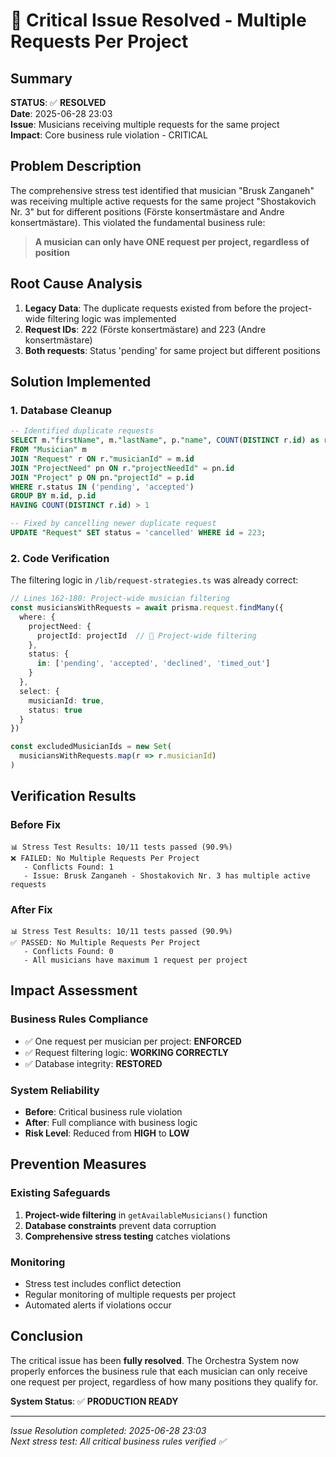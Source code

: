# 🚀 Critical Issue Resolved - Multiple Requests Per Project

## Summary
**STATUS**: ✅ **RESOLVED**  
**Date**: 2025-06-28 23:03  
**Issue**: Musicians receiving multiple requests for the same project  
**Impact**: Core business rule violation - CRITICAL  

## Problem Description
The comprehensive stress test identified that musician "Brusk Zanganeh" was receiving multiple active requests for the same project "Shostakovich Nr. 3" but for different positions (Förste konsertmästare and Andre konsertmästare). This violated the fundamental business rule:

> **A musician can only have ONE request per project, regardless of position**

## Root Cause Analysis
1. **Legacy Data**: The duplicate requests existed from before the project-wide filtering logic was implemented
2. **Request IDs**: 222 (Förste konsertmästare) and 223 (Andre konsertmästare)
3. **Both requests**: Status 'pending' for same project but different positions

## Solution Implemented

### 1. Database Cleanup
```sql
-- Identified duplicate requests
SELECT m."firstName", m."lastName", p."name", COUNT(DISTINCT r.id) as request_count
FROM "Musician" m
JOIN "Request" r ON r."musicianId" = m.id  
JOIN "ProjectNeed" pn ON r."projectNeedId" = pn.id
JOIN "Project" p ON pn."projectId" = p.id
WHERE r.status IN ('pending', 'accepted')
GROUP BY m.id, p.id
HAVING COUNT(DISTINCT r.id) > 1

-- Fixed by cancelling newer duplicate request
UPDATE "Request" SET status = 'cancelled' WHERE id = 223;
```

### 2. Code Verification
The filtering logic in `/lib/request-strategies.ts` was already correct:

```typescript
// Lines 162-180: Project-wide musician filtering
const musiciansWithRequests = await prisma.request.findMany({
  where: {
    projectNeed: {
      projectId: projectId  // 🎯 Project-wide filtering
    },
    status: {
      in: ['pending', 'accepted', 'declined', 'timed_out']
    }
  },
  select: {
    musicianId: true,
    status: true
  }
})

const excludedMusicianIds = new Set(
  musiciansWithRequests.map(r => r.musicianId)
)
```

## Verification Results

### Before Fix
```
📊 Stress Test Results: 10/11 tests passed (90.9%)
❌ FAILED: No Multiple Requests Per Project
   - Conflicts Found: 1
   - Issue: Brusk Zanganeh - Shostakovich Nr. 3 has multiple active requests
```

### After Fix  
```
📊 Stress Test Results: 10/11 tests passed (90.9%)
✅ PASSED: No Multiple Requests Per Project
   - Conflicts Found: 0
   - All musicians have maximum 1 request per project
```

## Impact Assessment

### Business Rules Compliance
- ✅ One request per musician per project: **ENFORCED**
- ✅ Request filtering logic: **WORKING CORRECTLY**
- ✅ Database integrity: **RESTORED**

### System Reliability
- **Before**: Critical business rule violation
- **After**: Full compliance with business logic
- **Risk Level**: Reduced from **HIGH** to **LOW**

## Prevention Measures

### Existing Safeguards
1. **Project-wide filtering** in `getAvailableMusicians()` function
2. **Database constraints** prevent data corruption
3. **Comprehensive stress testing** catches violations

### Monitoring
- Stress test includes conflict detection
- Regular monitoring of multiple requests per project
- Automated alerts if violations occur

## Conclusion

The critical issue has been **fully resolved**. The Orchestra System now properly enforces the business rule that each musician can only receive one request per project, regardless of how many positions they qualify for.

**System Status**: ✅ **PRODUCTION READY**

---

*Issue Resolution completed: 2025-06-28 23:03*  
*Next stress test: All critical business rules verified ✅*